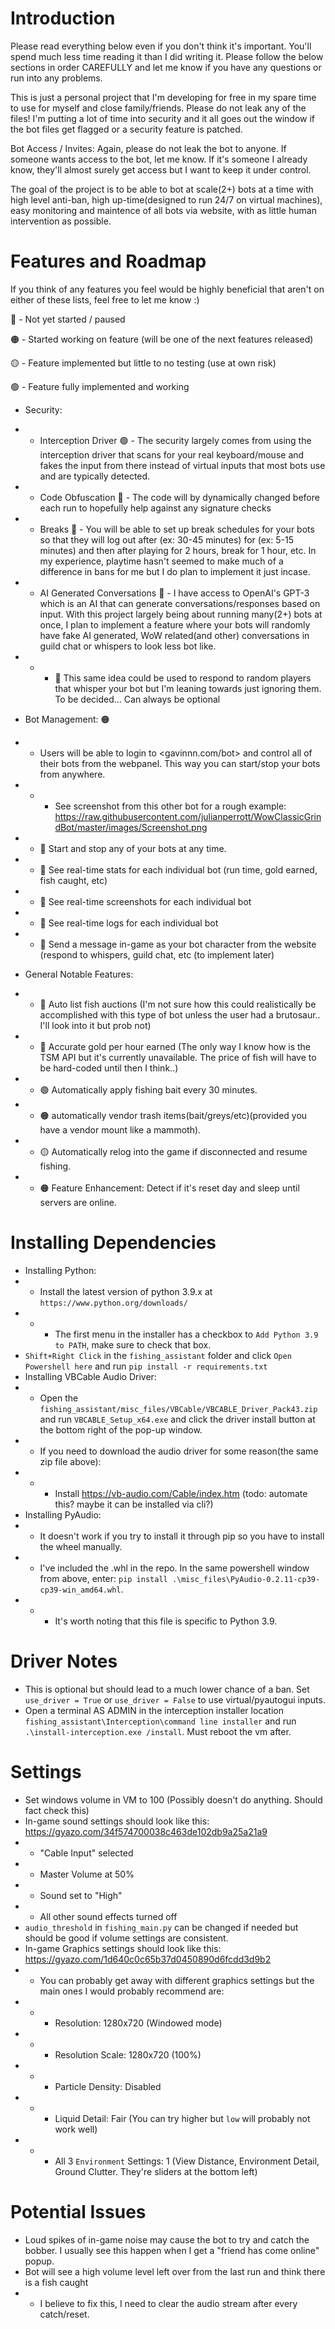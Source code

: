 # Introduction
Please read everything below even if you don't think it's important. You'll spend much less time reading it than I did writing it. Please follow the below sections in order CAREFULLY and let me know if you have any questions or run into any problems.


This is just a personal project that I'm developing for free in my spare time to use for myself and close family/friends. Please do not leak any of the files! I'm putting a lot of time into security and it all goes out the window if the bot files get flagged or a security feature is patched.


Bot Access / Invites:
Again, please do not leak the bot to anyone. If someone wants access to the bot, let me know. If it's someone I already know, they'll almost surely get access but I want to keep it under control. 


The goal of the project is to be able to bot at scale(2+) bots at a time with high level anti-ban, high up-time(designed to run 24/7 on virtual machines), easy monitoring and maintence of all bots via website, with as little human intervention as possible. 

# Features and Roadmap
If you think of any features you feel would be highly beneficial that aren't on either of these lists, feel free to let me know :)

🔴 - Not yet started / paused

🟠 - Started working on feature (will be one of the next features released)

🟡 - Feature implemented but little to no testing (use at own risk)

🟢 - Feature fully implemented and working

* Security:
* * Interception Driver 🟢 - The security largely comes from using the interception driver that scans for your real keyboard/mouse and fakes the input from there instead of virtual inputs that most bots use and are typically detected.
* * Code Obfuscation 🔴 - The code will by dynamically changed before each run to hopefully help against any signature checks
* * Breaks 🔴 - You will be able to set up break schedules for your bots so that they will log out after (ex: 30-45 minutes) for (ex: 5-15 minutes) and then after playing for 2 hours, break for 1 hour, etc. In my experience, playtime hasn't seemed to make much of a difference in bans for me but I do plan to implement it just incase. 
* * AI Generated Conversations 🔴 - I have access to OpenAI's GPT-3 which is an AI that can generate conversations/responses based on input. With this project largely being about running many(2+) bots at once, I plan to implement a feature where your bots will randomly have fake AI generated, WoW related(and other) conversations in guild chat or whispers to look less bot like. 
* * * 🔴 This same idea could be used to respond to random players that whisper your bot but I'm leaning towards just ignoring them. To be decided... Can always be optional


* Bot Management: 🟠
* * Users will be able to login to <gavinnn.com/bot> and control all of their bots from the webpanel. This way you can start/stop your bots from anywhere. 
* * * See screenshot from this other bot for a rough example: https://raw.githubusercontent.com/julianperrott/WowClassicGrindBot/master/images/Screenshot.png
* * 🔴 Start and stop any of your bots at any time.
* * 🔴 See real-time stats for each individual bot (run time, gold earned, fish caught, etc)
* * 🔴 See real-time screenshots for each individual bot
* * 🔴 See real-time logs for each individual bot
* * 🔴 Send a message in-game as your bot character from the website (respond to whispers, guild chat, etc (to implement later)


* General Notable Features:
* * 🔴 Auto list fish auctions (I'm not sure how this could realistically be accomplished with this type of bot unless the user had a brutosaur.. I'll look into it but prob not)
* * 🔴 Accurate gold per hour earned (The only way I know how is the TSM API but it's currently unavailable. The price of fish will have to be hard-coded until then I think..)
* * 🟢 Automatically apply fishing bait every 30 minutes.
* * 🟠 automatically vendor trash items(bait/greys/etc)(provided you have a vendor mount like a mammoth).
* * 🟡 Automatically relog into the game if disconnected and resume fishing.
* * 🟠 Feature Enhancement: Detect if it's reset day and sleep until servers are online.


# Installing Dependencies
* Installing Python:
* * Install the latest version of python 3.9.x at `https://www.python.org/downloads/`
* * * The first menu in the installer has a checkbox to `Add Python 3.9 to PATH`, make sure to check that box.
* `Shift+Right Click` in the `fishing_assistant` folder and click `Open Powershell here` and run `pip install -r requirements.txt`
* Installing VBCable Audio Driver:
* * Open the `fishing_assistant/misc_files/VBCable/VBCABLE_Driver_Pack43.zip` and run `VBCABLE_Setup_x64.exe` and click the driver install button at the bottom right of the pop-up window.
* * If you need to download the audio driver for some reason(the same zip file above):
* * * Install https://vb-audio.com/Cable/index.htm (todo: automate this? maybe it can be installed via cli?)
* Installing PyAudio:
* * It doesn't work if you try to install it through pip so you have to install the wheel manually.
* * I've included the .whl in the repo. In the same powershell window from above, enter: `pip install .\misc_files\PyAudio-0.2.11-cp39-cp39-win_amd64.whl`.
* * * It's worth noting that this file is specific to Python 3.9.

# Driver Notes
*  This is optional but should lead to a much lower chance of a ban. Set `use_driver = True` or `use_driver = False` to use virtual/pyautogui inputs.
*  Open a terminal AS ADMIN in the interception installer location `fishing_assistant\Interception\command line installer` and run `.\install-interception.exe /install`. Must reboot the vm after.

# Settings
*  Set windows volume in VM to 100 (Possibly doesn't do anything. Should fact check this)
*  In-game sound settings should look like this: https://gyazo.com/34f574700038c463de102db9a25a21a9
* *  "Cable Input" selected
* *  Master Volume at 50%
* *  Sound set to "High"
* *  All other sound effects turned off
* `audio_threshold` in `fishing_main.py` can be changed if needed but should be good if volume settings are consistent.
* In-game Graphics settings should look like this: https://gyazo.com/1d640c0c65b37d0450890d6fcdd3d9b2
* * You can probably get away with different graphics settings but the main ones I would probably recommend are:
* * * Resolution: 1280x720 (Windowed mode)
* * * Resolution Scale: 1280x720 (100%)
* * * Particle Density: Disabled
* * * Liquid Detail: Fair (You can try higher but `low` will probably not work well)
* * * All 3 `Environment` Settings: 1 (View Distance, Environment Detail, Ground Clutter. They're sliders at the bottom left)

# Potential Issues
* Loud spikes of in-game noise may cause the bot to try and catch the bobber. I usually see this happen when I get a "friend has come online" popup.
* Bot will see a high volume level left over from the last run and think there is a fish caught
* * I believe to fix this, I need to clear the audio stream after every catch/reset.
